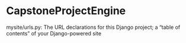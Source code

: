 # CapstoneProjectEngine
mysite/urls.py: The URL declarations for this Django project; a “table of contents” of your Django-powered site

